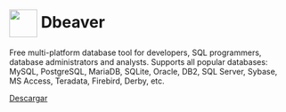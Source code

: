 # <img src="https://dbeaver.io/wp-content/uploads/2015/09/beaver-head.png" width="50" style="vertical-align:middle" /> Dbeaver

Free multi-platform database tool for developers, SQL programmers, database administrators and analysts. Supports all popular databases: MySQL, PostgreSQL, MariaDB, SQLite, Oracle, DB2, SQL Server, Sybase, MS Access, Teradata, Firebird, Derby, etc.

[Descargar](https://dbeaver.io/)

